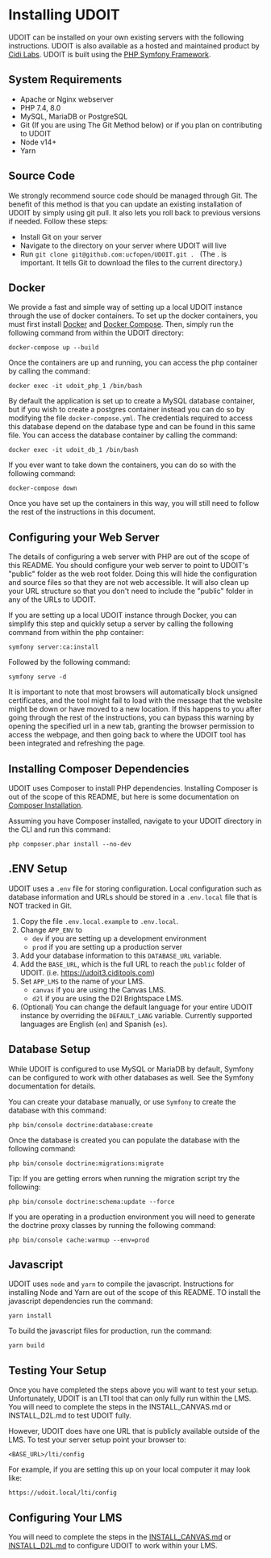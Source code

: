 # Installing UDOIT
UDOIT can be installed on your own existing servers with the following instructions. UDOIT is also available as a hosted and maintained product by [Cidi Labs](https://cidilabs.com). UDOIT is built using the [PHP Symfony Framework](https://symfony.com).

## System Requirements
* Apache or Nginx webserver
* PHP 7.4, 8.0
* MySQL, MariaDB or PostgreSQL
* Git (If you are using The Git Method below) or if you plan on contributing to UDOIT
* Node v14+
* Yarn

## Source Code
We strongly recommend source code should be managed through Git. The benefit of this method is that you can update an existing installation of UDOIT by simply using git pull. It also lets you roll back to previous versions if needed. Follow these steps:

* Install Git on your server
* Navigate to the directory on your server where UDOIT will live
* Run `git clone git@github.com:ucfopen/UDOIT.git . ` (The . is important. It tells Git to download the files to the current directory.)

## Docker
We provide a fast and simple way of setting up a local UDOIT instance through the use of docker containers. To set up the docker containers, you must first install [Docker](https://docs.docker.com/get-docker/) and [Docker Compose](https://docs.docker.com/compose/install/). Then, simply run the following command from within the UDOIT directory:

    docker-compose up --build

Once the containers are up and running, you can access the php container by calling the command:

    docker exec -it udoit_php_1 /bin/bash

By default the application is set up to create a MySQL database container, but if you wish to create a postgres container instead you can do so by modifying the file `docker-compose.yml`. The credentials required to access this database depend on the database type and can be found in this same file. You can access the database container by calling the command:

    docker exec -it udoit_db_1 /bin/bash

If you ever want to take down the containers, you can do so with the following command:

    docker-compose down

Once you have set up the containers in this way, you will still need to follow the rest of the instructions in this document.

## Configuring your Web Server
The details of configuring a web server with PHP are out of the scope of this README. You should configure your web server to point to UDOIT's "public" folder as the web root folder. Doing this will hide the configuration and source files so that they are not web accessible. It will also clean up your URL structure so that you don't need to include the "public" folder in any of the URLs to UDOIT.

If you are setting up a local UDOIT instance through Docker, you can simplify this step and quickly setup a server by calling the following command from within the php container:

    symfony server:ca:install

Followed by the following command:

    symfony serve -d

It is important to note that most browsers will automatically block unsigned certificates, and the tool might fail to load with the message that the website might be down or have moved to a new location. If this happens to you after going through the rest of the instructions, you can bypass this warning by opening the specified url in a new tab, granting the browser permission to access the webpage, and then going back to where the UDOIT tool has been integrated and refreshing the page.

## Installing Composer Dependencies
UDOIT uses Composer to install PHP dependencies. Installing Composer is out of the scope of this README, but here is some documentation on [Composer Installation](https://getcomposer.org/doc/00-intro.md#introduction).

Assuming you have Composer installed, navigate to your UDOIT directory in the CLI and run this command:

    php composer.phar install --no-dev

## .ENV Setup
UDOIT uses a `.env` file for storing configuration. Local configuration such as database information and URLs should be stored in a `.env.local` file that is NOT tracked in Git.
1. Copy the file `.env.local.example` to `.env.local`.
2. Change `APP_ENV` to
   * `dev` if you are setting up a development environment
   * `prod` if you are setting up a production server
3. Add your database information to this `DATABASE_URL` variable.
4. Add the `BASE_URL`, which is the full URL to reach the `public` folder of UDOIT. (i.e. https://udoit3.ciditools.com)
5. Set `APP_LMS` to the name of your LMS.
   * `canvas` if you are using the Canvas LMS.
   * `d2l` if you are using the D2l Brightspace LMS.
6. (Optional) You can change the default language for your entire UDOIT instance by overriding the `DEFAULT_LANG` variable. Currently supported languages are English (`en`) and Spanish (`es`).

## Database Setup
While UDOIT is configured to use MySQL or MariaDB by default, Symfony can be configured to work with other databases as well. See the Symfony documentation for details.

You can create your database manually, or use `Symfony` to create the database with this command:

    php bin/console doctrine:database:create

Once the database is created you can populate the database with the following command:

    php bin/console doctrine:migrations:migrate

Tip: If you are getting errors when running the migration script try the following:

    php bin/console doctrine:schema:update --force

If you are operating in a production environment you will need to generate the doctrine proxy classes by running the following command:

    php bin/console cache:warmup --env=prod

## Javascript
UDOIT uses `node` and `yarn` to compile the javascript. Instructions for installing Node and Yarn are out of the scope of this README. TO install the javascript dependencies run the command:

    yarn install

To build the javascript files for production, run the command:

    yarn build

## Testing Your Setup
Once you have completed the steps above you will want to test your setup. Unfortunately, UDOIT is an LTI tool that can only fully run within the LMS. You will need to complete the steps in the INSTALL_CANVAS.md or INSTALL_D2L.md to test UDOIT fully.

However, UDOIT does have one URL that is publicly available outside of the LMS. To test your server setup point your browser to:

    <BASE_URL>/lti/config

For example, if you are setting this up on your local computer it may look like:

    https://udoit.local/lti/config

## Configuring Your LMS
You will need to complete the steps in the [INSTALL_CANVAS.md](INSTALL_CANVAS.md) or [INSTALL_D2L.md](INSTALL_D2L.md) to configure UDOIT to work within your LMS.
